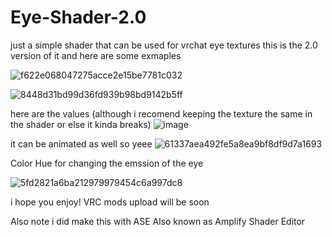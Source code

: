 # Eye-Shader-2.0

just a simple shader that can be used for vrchat eye textures  this is the 2.0 version of it and here are some exmaples 

![f622e068047275acce2e15be7781c032](https://user-images.githubusercontent.com/81419980/219321330-957e7100-31e0-460c-a1ff-260050edba72.gif)


![8448d31bd99d36fd939b98bd9142b5ff](https://user-images.githubusercontent.com/81419980/219321680-6bf9767b-a105-4dc0-8b68-0d99f2aa854d.gif)

here are the values (although i recomend keeping the texture the same in the shader or else it kinda breaks)
![image](https://user-images.githubusercontent.com/81419980/219320912-3f06cc09-adb5-4cfa-97c9-19831c9bb694.png)


it can be animated as well so yeee
![61337aea492fe5a8ea9bf8df9d7a1693](https://user-images.githubusercontent.com/81419980/219322169-e470305d-839b-45a0-a463-b27e03b21ef1.gif)




Color Hue for changing the emssion of the eye

![5fd2821a6ba212979979454c6a997dc8](https://user-images.githubusercontent.com/81419980/219323322-23b6769a-1b5f-4007-880f-aff33f41b13b.gif)


i hope you enjoy! VRC mods upload will be soon 

Also note i did make this with ASE Also known as Amplify Shader Editor
